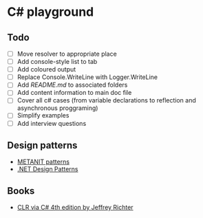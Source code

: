 # C# playground

## Todo
* [ ] Move resolver to appropriate place 
* [ ] Add console-style list to tab 
* [ ] Add coloured output 
* [ ] Replace Console.WriteLine with Logger.WriteLine
* [ ] Add *README.md* to associated folders
* [ ] Add content information to main doc file
* [ ] Cover all c# cases (from variable declarations to reflection and asynchronous proggraming)
* [ ] Simplify examples 
* [ ] Add interview questions

## Design patterns
* [METANIT patterns](https://metanit.com/sharp/patterns/)
* [.NET Design Patterns](http://www.dofactory.com/net/design-patterns)

## Books
* [CLR via C# 4th edition by Jeffrey Richter](http://www.johnchukwuma.com/training/clr_via_c_4th_edition.pdf)